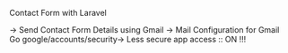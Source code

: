 Contact Form with Laravel

->  Send Contact Form Details using Gmail
->  Mail Configuration for Gmail
   Go google/accounts/security-> Less secure app access :: ON !!!


